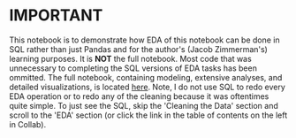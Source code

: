 # IMPORTANT
This notebook is to demonstrate how EDA of this notebook can be done in SQL rather than just Pandas and for the author's (Jacob Zimmerman's) learning purposes. It is **NOT** the full notebook. Most code that was unnecessary to completing the SQL versions of EDA tasks has been ommitted. The full notebook, containing modeling, extensive analyses, and detailed visualizations, is located [here](https://github.com/jakezimm12/Open-Food-Facts-EDA-and-Nutritional-Value-Modeling). Note, I do not use SQL to redo every EDA operation or to redo any of the cleaning because it was oftentimes quite simple. To just see the SQL, skip the 'Cleaning the Data' section and scroll to the 'EDA' section (or click the link in the table of contents on the left in Collab).
